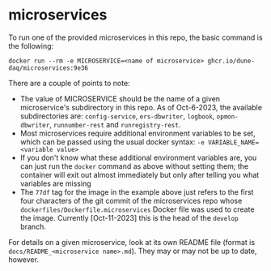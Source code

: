 # microservices

To run one of the provided microservices in this repo, the basic command is the following:
```
docker run --rm -e MICROSERVICE=<name of microservice> ghcr.io/dune-daq/microservices:9e36
```

There are a couple of points to note:
* The value of MICROSERVICE should be the name of a given microservice's subdirectory in this repo. As of Oct-6-2023, the available subdirectories are: `config-service`, `ers-dbwriter`, `logbook`, `opmon-dbwriter`, `runnumber-rest` and `runregistry-rest`. 
* Most microservices require additional environment variables to be set, which can be passed using the usual docker syntax: `-e VARIABLE_NAME=<variable value>`
* If you don't know what these additional environment variables are, you can just run the `docker` command as above without setting them; the container will exit out almost immediately but only after telling you what variables are missing
* The `77df` tag for the image in the example above just refers to the first four characters of the git commit of the microservices repo whose `dockerfiles/Dockerfile.microservices` Docker file was used to create the image. Currently [Oct-11-2023] this is the head of the `develop` branch. 

For details on a given microservice, look at its own README file (format is `docs/README_<microservice name>.md`). They may or may not be up to date, however.
